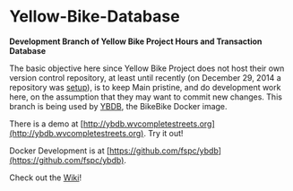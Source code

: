 # Yellow-Bike-Database

**Development Branch of Yellow Bike Project Hours and Transaction Database**

The basic objective here since Yellow Bike Project does not host their own version control repository, at least until recently (on December 29, 2014 a repository was [setup](https://github.com/nwilkes2/CommunityBikeShopDB)), is to keep Main pristine, and do development work here, on the assumption that they may want to commit new changes.  This branch is being used by [YBDB](https://github.com/fspc/ybdb), the BikeBike Docker image.

There is a demo at [http://ybdb.wvcompletestreets.org](http://ybdb.wvcompletestreets.org).  Try it out!

Docker Development is at [https://github.com/fspc/ybdb](https://github.com/fspc/ybdb).

Check out the [Wiki](https://github.com/fspc/Yellow-Bike-Database/wiki)!
